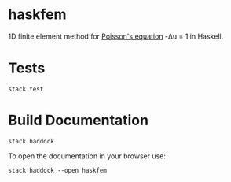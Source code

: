 # haskfem

1D finite element method for
[Poisson's equation](https://en.wikipedia.org/wiki/Poisson%27s_equation) -Δu = 1 in Haskell.

# Tests

    stack test

# Build Documentation

    stack haddock

To open the documentation in your browser use:

    stack haddock --open haskfem
